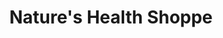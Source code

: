 ---
title: "Nature's Health Shoppe"
url: /chandler/natures-health-shoppe/
shop: Nahrungsergänzung
---